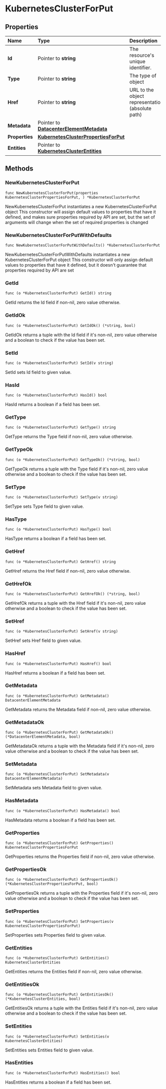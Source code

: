 # KubernetesClusterForPut

## Properties

| Name | Type | Description | Notes |
| :--- | :--- | :--- | :--- |
| **Id** | Pointer to **string** | The resource's unique identifier. | \[optional\] \[readonly\] |
| **Type** | Pointer to **string** | The type of object | \[optional\] \[readonly\] |
| **Href** | Pointer to **string** | URL to the object representation \(absolute path\) | \[optional\] \[readonly\] |
| **Metadata** | Pointer to [**DatacenterElementMetadata**](datacenterelementmetadata.md) |  | \[optional\] |
| **Properties** | [**KubernetesClusterPropertiesForPut**](kubernetesclusterpropertiesforput.md) |  |  |
| **Entities** | Pointer to [**KubernetesClusterEntities**](kubernetesclusterentities.md) |  | \[optional\] |

## Methods

### NewKubernetesClusterForPut

`func NewKubernetesClusterForPut(properties KubernetesClusterPropertiesForPut, ) *KubernetesClusterForPut`

NewKubernetesClusterForPut instantiates a new KubernetesClusterForPut object This constructor will assign default values to properties that have it defined, and makes sure properties required by API are set, but the set of arguments will change when the set of required properties is changed

### NewKubernetesClusterForPutWithDefaults

`func NewKubernetesClusterForPutWithDefaults() *KubernetesClusterForPut`

NewKubernetesClusterForPutWithDefaults instantiates a new KubernetesClusterForPut object This constructor will only assign default values to properties that have it defined, but it doesn't guarantee that properties required by API are set

### GetId

`func (o *KubernetesClusterForPut) GetId() string`

GetId returns the Id field if non-nil, zero value otherwise.

### GetIdOk

`func (o *KubernetesClusterForPut) GetIdOk() (*string, bool)`

GetIdOk returns a tuple with the Id field if it's non-nil, zero value otherwise and a boolean to check if the value has been set.

### SetId

`func (o *KubernetesClusterForPut) SetId(v string)`

SetId sets Id field to given value.

### HasId

`func (o *KubernetesClusterForPut) HasId() bool`

HasId returns a boolean if a field has been set.

### GetType

`func (o *KubernetesClusterForPut) GetType() string`

GetType returns the Type field if non-nil, zero value otherwise.

### GetTypeOk

`func (o *KubernetesClusterForPut) GetTypeOk() (*string, bool)`

GetTypeOk returns a tuple with the Type field if it's non-nil, zero value otherwise and a boolean to check if the value has been set.

### SetType

`func (o *KubernetesClusterForPut) SetType(v string)`

SetType sets Type field to given value.

### HasType

`func (o *KubernetesClusterForPut) HasType() bool`

HasType returns a boolean if a field has been set.

### GetHref

`func (o *KubernetesClusterForPut) GetHref() string`

GetHref returns the Href field if non-nil, zero value otherwise.

### GetHrefOk

`func (o *KubernetesClusterForPut) GetHrefOk() (*string, bool)`

GetHrefOk returns a tuple with the Href field if it's non-nil, zero value otherwise and a boolean to check if the value has been set.

### SetHref

`func (o *KubernetesClusterForPut) SetHref(v string)`

SetHref sets Href field to given value.

### HasHref

`func (o *KubernetesClusterForPut) HasHref() bool`

HasHref returns a boolean if a field has been set.

### GetMetadata

`func (o *KubernetesClusterForPut) GetMetadata() DatacenterElementMetadata`

GetMetadata returns the Metadata field if non-nil, zero value otherwise.

### GetMetadataOk

`func (o *KubernetesClusterForPut) GetMetadataOk() (*DatacenterElementMetadata, bool)`

GetMetadataOk returns a tuple with the Metadata field if it's non-nil, zero value otherwise and a boolean to check if the value has been set.

### SetMetadata

`func (o *KubernetesClusterForPut) SetMetadata(v DatacenterElementMetadata)`

SetMetadata sets Metadata field to given value.

### HasMetadata

`func (o *KubernetesClusterForPut) HasMetadata() bool`

HasMetadata returns a boolean if a field has been set.

### GetProperties

`func (o *KubernetesClusterForPut) GetProperties() KubernetesClusterPropertiesForPut`

GetProperties returns the Properties field if non-nil, zero value otherwise.

### GetPropertiesOk

`func (o *KubernetesClusterForPut) GetPropertiesOk() (*KubernetesClusterPropertiesForPut, bool)`

GetPropertiesOk returns a tuple with the Properties field if it's non-nil, zero value otherwise and a boolean to check if the value has been set.

### SetProperties

`func (o *KubernetesClusterForPut) SetProperties(v KubernetesClusterPropertiesForPut)`

SetProperties sets Properties field to given value.

### GetEntities

`func (o *KubernetesClusterForPut) GetEntities() KubernetesClusterEntities`

GetEntities returns the Entities field if non-nil, zero value otherwise.

### GetEntitiesOk

`func (o *KubernetesClusterForPut) GetEntitiesOk() (*KubernetesClusterEntities, bool)`

GetEntitiesOk returns a tuple with the Entities field if it's non-nil, zero value otherwise and a boolean to check if the value has been set.

### SetEntities

`func (o *KubernetesClusterForPut) SetEntities(v KubernetesClusterEntities)`

SetEntities sets Entities field to given value.

### HasEntities

`func (o *KubernetesClusterForPut) HasEntities() bool`

HasEntities returns a boolean if a field has been set.

